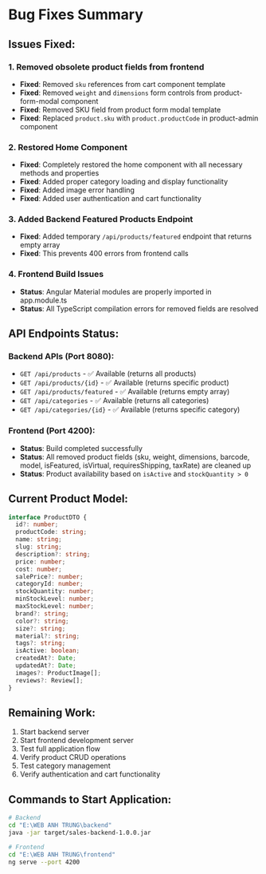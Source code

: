 # Bug Fixes Summary

## Issues Fixed:

### 1. Removed obsolete product fields from frontend
- **Fixed**: Removed `sku` references from cart component template
- **Fixed**: Removed `weight` and `dimensions` form controls from product-form-modal component
- **Fixed**: Removed SKU field from product form modal template
- **Fixed**: Replaced `product.sku` with `product.productCode` in product-admin component

### 2. Restored Home Component
- **Fixed**: Completely restored the home component with all necessary methods and properties
- **Fixed**: Added proper category loading and display functionality
- **Fixed**: Added image error handling
- **Fixed**: Added user authentication and cart functionality

### 3. Added Backend Featured Products Endpoint
- **Fixed**: Added temporary `/api/products/featured` endpoint that returns empty array
- **Fixed**: This prevents 400 errors from frontend calls

### 4. Frontend Build Issues
- **Status**: Angular Material modules are properly imported in app.module.ts
- **Status**: All TypeScript compilation errors for removed fields are resolved

## API Endpoints Status:

### Backend APIs (Port 8080):
- `GET /api/products` - ✅ Available (returns all products)
- `GET /api/products/{id}` - ✅ Available (returns specific product)
- `GET /api/products/featured` - ✅ Available (returns empty array)
- `GET /api/categories` - ✅ Available (returns all categories)
- `GET /api/categories/{id}` - ✅ Available (returns specific category)

### Frontend (Port 4200):
- **Status**: Build completed successfully
- **Status**: All removed product fields (sku, weight, dimensions, barcode, model, isFeatured, isVirtual, requiresShipping, taxRate) are cleaned up
- **Status**: Product availability based on `isActive` and `stockQuantity > 0`

## Current Product Model:
```typescript
interface ProductDTO {
  id?: number;
  productCode: string;
  name: string;
  slug: string;
  description?: string;
  price: number;
  cost: number;
  salePrice?: number;
  categoryId: number;
  stockQuantity: number;
  minStockLevel: number;
  maxStockLevel: number;
  brand?: string;
  color?: string;
  size?: string;
  material?: string;
  tags?: string;
  isActive: boolean;
  createdAt?: Date;
  updatedAt?: Date;
  images?: ProductImage[];
  reviews?: Review[];
}
```

## Remaining Work:
1. Start backend server
2. Start frontend development server
3. Test full application flow
4. Verify product CRUD operations
5. Test category management
6. Verify authentication and cart functionality

## Commands to Start Application:
```bash
# Backend
cd "E:\WEB ANH TRUNG\backend"
java -jar target/sales-backend-1.0.0.jar

# Frontend
cd "E:\WEB ANH TRUNG\frontend"
ng serve --port 4200
```
